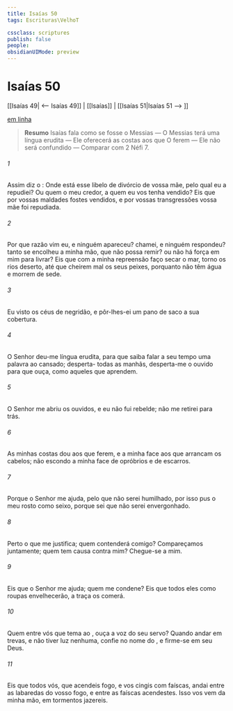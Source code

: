 ```yaml
---
title: Isaías 50
tags: Escrituras\VelhoT

cssclass: scriptures
publish: false
people:
obsidianUIMode: preview
---
```


# Isaías 50
[[Isaías 49| <-- Isaías 49]] | [[Isaías]] | [[Isaías 51|Isaías 51 --> ]]

[em linha](https://churchofjesuschrist.org/study/scriptures/ot/isa/50?lang=por)

> __Resumo__
Isaías fala como se fosse o Messias — O Messias terá uma língua erudita — Ele oferecerá as costas aos que O ferem — Ele não será confundido — Comparar com 2 Néfi 7.

###### 1 
Assim diz o : Onde está esse libelo de divórcio de vossa mãe, pelo qual eu a repudiei? Ou quem  o meu credor, a quem eu vos tenha vendido? Eis que por vossas maldades fostes vendidos, e por vossas transgressões vossa mãe foi repudiada.

###### 2 
Por que razão vim eu, e ninguém apareceu? chamei, e ninguém respondeu?  tanto se encolheu a minha mão, que  não possa remir? ou não há  força em mim para livrar? Eis que com a minha repreensão faço secar o mar, torno os rios  deserto, até que cheirem mal os seus peixes, porquanto não têm água e morrem de sede.

###### 3 
Eu visto os céus de negridão, e pôr-lhes-ei um pano de saco  a sua cobertura.

###### 4 
O Senhor  deu-me  língua erudita, para que saiba falar a seu tempo uma  palavra ao cansado; desperta- todas as manhãs, desperta-me o ouvido para que ouça, como aqueles que aprendem.

###### 5 
O Senhor  me abriu os ouvidos, e eu não fui rebelde; não me retirei para trás.

###### 6 
As minhas costas dou aos que  ferem, e a minha face aos que  arrancam os cabelos; não escondo a minha face de opróbrios e de escarros.

###### 7 
Porque o Senhor  me ajuda, pelo que não serei humilhado, por isso pus o meu rosto como  seixo, porque sei que não serei envergonhado.

###### 8 
Perto  o que me justifica; quem contenderá comigo? Compareçamos juntamente; quem tem  causa contra mim? Chegue-se a mim.

###### 9 
Eis que o Senhor  me ajuda; quem  me condene? Eis que todos eles como roupas envelhecerão,  a traça os comerá.

###### 10 
Quem  entre vós que tema ao ,  ouça a voz do seu servo? Quando andar em trevas, e não tiver luz nenhuma, confie no nome do , e firme-se em seu Deus.

###### 11 
Eis que todos vós, que acendeis fogo, e vos cingis com faíscas, andai entre as labaredas do vosso fogo, e entre as faíscas  acendestes. Isso vos vem da minha mão,  em tormentos jazereis.

